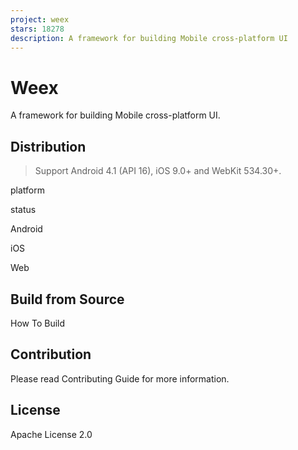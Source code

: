 ```yaml
---
project: weex
stars: 18278
description: A framework for building Mobile cross-platform UI
---
```


Weex
====

A framework for building Mobile cross-platform UI.

Distribution
------------

> Support Android 4.1 (API 16), iOS 9.0+ and WebKit 534.30+.

platform

status

Android

iOS

Web

Build from Source
-----------------

How To Build

Contribution
------------

Please read Contributing Guide for more information.

License
-------

Apache License 2.0
